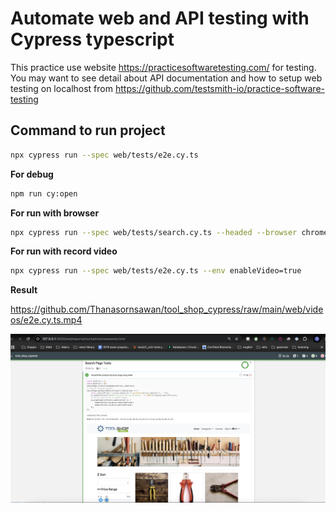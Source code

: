 # Automate web and API testing with Cypress typescript

This practice use website https://practicesoftwaretesting.com/ for testing. <br/>
You may want to see detail about API documentation and how to setup web testing on localhost from https://github.com/testsmith-io/practice-software-testing <br/>

## Command to run project

```sh
npx cypress run --spec web/tests/e2e.cy.ts
```

**For debug**
```sh
npm run cy:open
```

**For run with browser**
```sh
npx cypress run --spec web/tests/search.cy.ts --headed --browser chrome
```

**For run with record video**
```sh
npx cypress run --spec web/tests/e2e.cy.ts --env enableVideo=true 
```

**Result** <br/>

https://github.com/Thanasornsawan/tool_shop_cypress/raw/main/web/videos/e2e.cy.ts.mp4

![report](https://github.com/Thanasornsawan/tool_shop_cypress/blob/main/pictures/report.png?raw=true)
